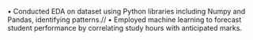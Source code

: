 
• Conducted EDA on dataset using Python libraries including Numpy and Pandas, identifying patterns.//
• Employed machine learning to forecast student performance by correlating study hours with anticipated marks.
